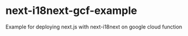 # next-i18next-gcf-example
Example for deploying next.js with next-i18next on google cloud function
